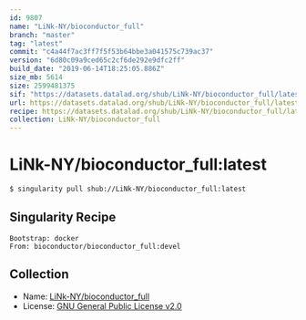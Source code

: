 ```yaml
---
id: 9807
name: "LiNk-NY/bioconductor_full"
branch: "master"
tag: "latest"
commit: "c4a44f7ac3ff7f5f53b64bbe3a041575c739ac37"
version: "6d80c09a9ced65c2cf6de292e9dfc2ff"
build_date: "2019-06-14T18:25:05.886Z"
size_mb: 5614
size: 2599481375
sif: "https://datasets.datalad.org/shub/LiNk-NY/bioconductor_full/latest/2019-06-14-c4a44f7a-6d80c09a/6d80c09a9ced65c2cf6de292e9dfc2ff.simg"
url: https://datasets.datalad.org/shub/LiNk-NY/bioconductor_full/latest/2019-06-14-c4a44f7a-6d80c09a/
recipe: https://datasets.datalad.org/shub/LiNk-NY/bioconductor_full/latest/2019-06-14-c4a44f7a-6d80c09a/Singularity
collection: LiNk-NY/bioconductor_full
---
```


# LiNk-NY/bioconductor_full:latest

```bash
$ singularity pull shub://LiNk-NY/bioconductor_full:latest
```

## Singularity Recipe

```singularity
Bootstrap: docker
From: bioconductor/bioconductor_full:devel
```

## Collection

 - Name: [LiNk-NY/bioconductor_full](https://github.com/LiNk-NY/bioconductor_full)
 - License: [GNU General Public License v2.0](https://api.github.com/licenses/gpl-2.0)

